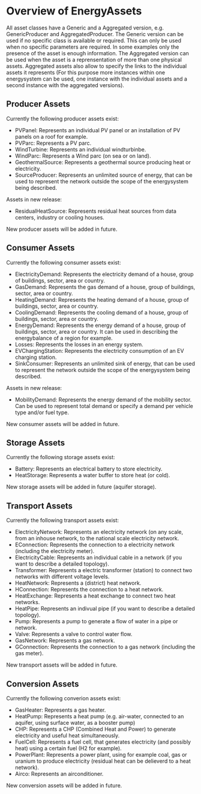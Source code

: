 # Overview of EnergyAssets

All asset classes have a Generic and a Aggregated version, e.g. GenericProducer and AggregatedProducer. The Generic version can be used if no specific class is available or required. This can only be used when no specific parameters are required. In some examples only the presence of the asset is enough information. The Aggregated version can be used when the asset is a reprensentation of more than one physical assets. Aggregated assets also allow to specify the links to the individual assets it represents \(For this purpose more instances within one energysystem can be used, one instance with the individual assets and a second instance with the aggregated versions\).

## Producer Assets

Currently the following producer assets exist:

* PVPanel: Represents an individual PV panel or an installation of PV panels on a roof for example.
* PVParc: Represents a PV parc.
* WindTurbine: Represents an individual windturbinbe.
* WindParc: Represents a Wind parc (on sea or on land).
* GeothermalSource: Represents a geothermal source producing heat or electricity.
* SourceProducer: Represents an unlimited source of energy, that can be used to represent the network outside the scope of the energysystem being described.

Assets in new release:

* ResidualHeatSource: Represents residual heat sources from data centers, industry or cooling houses.

New producer assets will be added in future.

## Consumer Assets

Currently the following consumer assets exist:

* ElectricityDemand: Represents the electricity demand of a house, group of buildings, sector, area or country.
* GasDemand: Represents the gas demand of a house, group of buildings, sector, area or country.
* HeatingDemand: Represents the heating demand of a house, group of buildings, sector, area or country.
* CoolingDemand: Represents the cooling demand of a house, group of buildings, sector, area or country.
* EnergyDemand: Represents the energy demand of a house, group of buildings, sector, area or country. It can be used in describing the energybalance of a region for example.
* Losses: Represents the losses in an energy system. 
* EVChargingStation: Represents the electricity consumption of an EV charging station.
* SinkConsumer: Represents an unlimited sink of energy, that can be used to represent the network outside the scope of the energysystem being described.

Assets in new release:

* MobilityDemand: Represents the energy demand of the mobility sector. Can be used to represent total demand or specify a demand per vehicle type and/or fuel type.

New consumer assets will be added in future.

## Storage Assets

Currently the following storage assets exist:

* Battery: Represents an electrical battery to store electricity.
* HeatStorage: Represents a water buffer to store heat (or cold).

New storage assets will be added in future \(aquifer storage\).

## Transport Assets

Currently the following transport assets exist:

* ElectricityNetwork: Represents an electricity network (on any scale, from an inhouse network, to the national scale electricity network.
* EConnection: Represents the connection to a electricity network (including the electricity meter).
* ElectricityCable: Represents an individual cable in a network (if you want to describe a detailed topology).
* Transformer: Represents a electric transformer (station) to connect two networks with different voltage levels.
* HeatNetwork: Represents a (district) heat network.
* HConnection: Represents the connection to a heat network.
* HeatExchange: Represents a heat exchange to connect two heat networks.
* HeatPipe: Represents an indivual pipe (if you want to describe a detailed topology).
* Pump: Represents a pump to generate a flow of water in a pipe or network.
* Valve: Represents a valve to control water flow.
* GasNetwork: Represents a gas network.
* GConnection: Represents the connection to a gas network (including the gas meter).

New transport assets will be added in future.

## Conversion Assets

Currently the following converion assets exist:

* GasHeater: Represents a gas heater.
* HeatPump: Represents a heat pump (e.g. air-water, connected to an aquifer, using surface water, as a booster pump)
* CHP: Represents a CHP (Combined Heat and Power) to generate electricity and useful heat simultaneously.
* FuelCell: Represents a fuel cell, that generates electricity (and possibly heat) using a certain fuel (H2 for example).
* PowerPlant: Represents a power plant, using for example coal, gas or uranium to produce electricity (residual heat can be delieverd to a heat network). 
* Airco: Represents an airconditioner. 

New conversion assets will be added in future.

